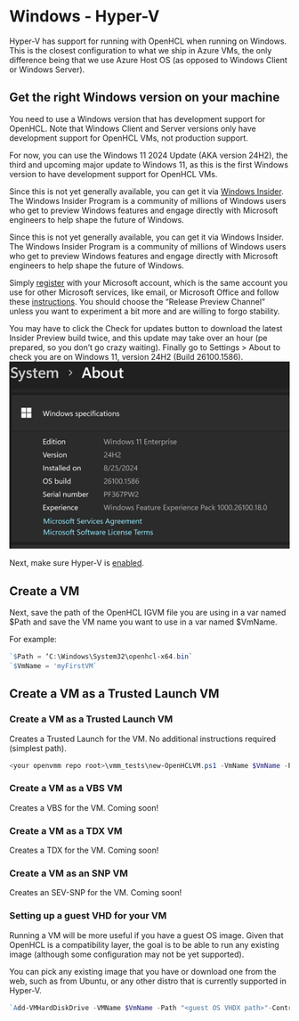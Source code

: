 # Windows - Hyper-V
Hyper-V has support for running with OpenHCL when running on Windows. This is the closest configuration to what we ship in Azure VMs, the only difference being that we use Azure Host OS (as opposed to Windows Client or Windows Server).

## Get the right Windows version on your machine

You need to use a Windows version that has development support for OpenHCL. Note that Windows Client and Server versions only have development support for OpenHCL VMs, not production support.

For now, you can use the Windows 11 2024 Update (AKA version 24H2), the third and upcoming major update to Windows 11, as this is the first Windows version to have development support for OpenHCL VMs.


Since this is not yet generally available, you can get it via [Windows Insider](https://www.microsoft.com/en-us/windowsinsider). The Windows Insider Program is a community of millions of Windows users who get to preview Windows features and engage directly with Microsoft engineers to help shape the future of Windows.


Since this is not yet generally available, you can get it via Windows Insider. The Windows Insider Program is a community of millions of Windows users who get to preview Windows features and engage directly with Microsoft engineers to help shape the future of Windows.


Simply [register](https://www.microsoft.com/en-us/windowsinsider/register) with your Microsoft account, which is the same account you use for other Microsoft services, like email, or Microsoft Office and follow these [instructions](https://www.microsoft.com/en-us/windowsinsider/for-business-getting-started#flight). You should choose the “Release Preview Channel” unless you want to experiment a bit more and are willing to forgo stability. 


You may have to click the Check for updates button to download the latest Insider Preview build twice, and this update may take over an hour (pe prepared, so you don’t go crazy waiting). Finally go to Settings > About to check you are on Windows 11, version 24H2 (Build 26100.1586). 
![alt text](exampleWindows.png)

Next, make sure Hyper-V is [enabled](https://learn.microsoft.com/en-us/virtualization/hyper-v-on-windows/quick-start/enable-hyper-v).

## Create a VM
Next, save the path of the OpenHCL IGVM file you are using in a var named $Path and save the VM name you want to use in a var named $VmName.

For example:

```powershell
`$Path = ‘C:\Windows\System32\openhcl-x64.bin`
`$VmName = 'myFirstVM`
```

## Create a VM as a Trusted Launch VM
### Create a VM as a Trusted Launch VM
Creates a Trusted Launch for the VM.
No additional instructions required (simplest path).
```powershell
<your openvmm repo root>\vmm_tests\new-OpenHCLVM.ps1 -VmName $VmName -Path $Path
```
### Create a VM as a VBS VM
Creates a VBS for the VM. Coming soon!
### Create a VM as a TDX VM
Creates a TDX for the VM. Coming soon!
### Create a VM as an SNP VM
Creates an SEV-SNP for the VM. Coming soon!

### Setting up a guest VHD for your VM
Running a VM will be more useful if you have a guest OS image. Given that OpenHCL is a compatibility layer, the goal is to be able to run any existing image (although some configuration may not be yet supported).

You can pick any existing image that you have or download one from the web, such as from Ubuntu, or any other distro that is currently supported in Hyper-V.

```powershell
`Add-VMHardDiskDrive -VMName $VmName -Path "<guest OS VHDX path>"-ControllerType SCSI -ControllerNumber 0 -ControllerLocation 1`
```